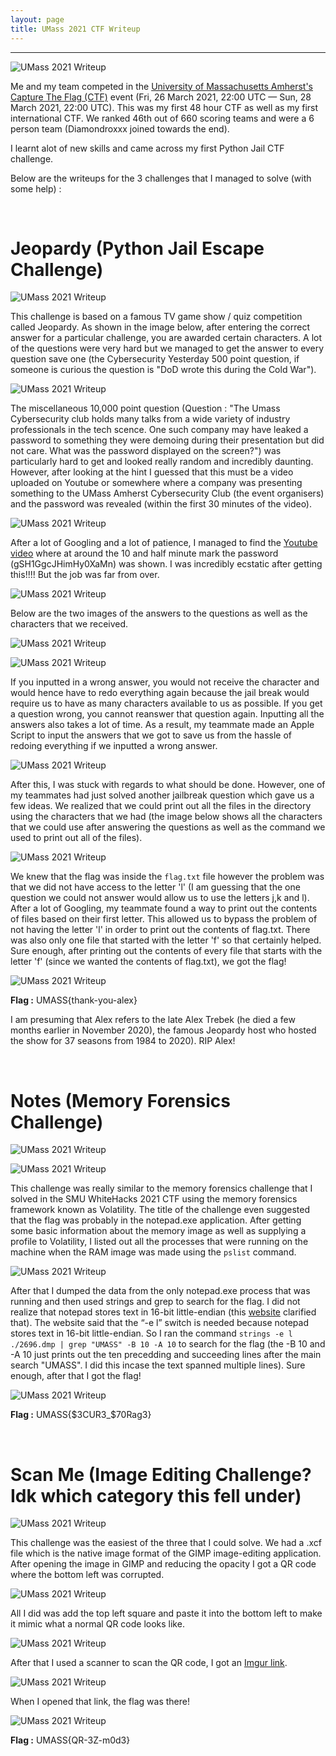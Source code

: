 ```yaml
---
layout: page
title: UMass 2021 CTF Writeup
---
```

<hr/>

![UMass 2021 Writeup](/assets/img/ctfImages/2021/umass2021/starter.png)

Me and my team competed in the <a href="https://ctftime.org/event/1282" target="_blank">University of Massachusetts Amherst's Capture The Flag (CTF)</a> event (Fri, 26 March 2021, 22:00 UTC — Sun, 28 March 2021, 22:00 UTC). This was my first 48 hour CTF as well as my first international CTF. We ranked 46th out of 660 scoring teams and were a 6 person team (Diamondroxxx joined towards the end).

I learnt alot of new skills and came across my first Python Jail CTF challenge.

Below are the writeups for the 3 challenges that I managed to solve (with some help) :

<br/>

# Jeopardy (Python Jail Escape Challenge)

![UMass 2021 Writeup](/assets/img/ctfImages/2021/umass2021/img1-ConvertImage.png)

This challenge is based on a famous TV game show / quiz competition called Jeopardy. As shown in the image below, after entering the correct answer for a particular challenge, you are awarded certain characters. A lot of the questions were very hard but we managed to get the answer to every question save one (the Cybersecurity Yesterday 500 point question, if someone is curious the question is "DoD wrote this during the Cold War").

![UMass 2021 Writeup](/assets/img/ctfImages/2021/umass2021/img3-ConvertImage.png)

The miscellaneous 10,000 point question (Question : "The Umass Cybersecurity club holds many talks from a wide variety of industry professionals in the tech scence. One such company may have leaked a password to something they were demoing during their presentation but did not care. What was the password displayed on the screen?") was particularly hard to get and looked really random and incredibly daunting. However, after looking at the hint I guessed that this must be a video uploaded on Youtube or somewhere where a company was presenting something to the UMass Amherst Cybersecurity Club (the event organisers) and the password was revealed (within the first 30 minutes of the video).

![UMass 2021 Writeup](/assets/img/ctfImages/2021/umass2021/img2-ConvertImage.png)

After a lot of Googling and a lot of patience, I managed to find the <a href="https://www.youtube.com/watch?v=Ph2ojl3qbmI" target="_blank">Youtube video</a> where at around the 10 and half minute mark the password (gSH1GgcJHimHy0XaMn) was shown. I was incredibly ecstatic after getting this!!!! But the job was far from over.

![UMass 2021 Writeup](/assets/img/ctfImages/2021/umass2021/img4-ConvertImage.png)

Below are the two images of the answers to the questions as well as the characters that we received.

![UMass 2021 Writeup](/assets/img/ctfImages/2021/umass2021/img5-ConvertImage.png)

![UMass 2021 Writeup](/assets/img/ctfImages/2021/umass2021/img6-ConvertImage.png)

If you inputted in a wrong answer, you would not receive the character and would hence have to redo everything again because the jail break would require us to have as many characters available to us as possible. If you get a question wrong, you cannot reanswer that question again. Inputting all the answers also takes a lot of time. As a result, my teammate made an Apple Script to input the answers that we got to save us from the hassle of redoing everything if we inputted a wrong answer. 

![UMass 2021 Writeup](/assets/img/ctfImages/2021/umass2021/img7-ConvertImage.png)

After this, I was stuck with regards to what should be done. However, one of my teammates had just solved another jailbreak question which gave us a few ideas. We realized that we could print out all the files in the directory using the characters that we had (the image below shows all the characters that we could use after answering the questions as well as the command we used to print out all of the files). 

![UMass 2021 Writeup](/assets/img/ctfImages/2021/umass2021/img8-ConvertImage.png)

We knew that the flag was inside the `flag.txt` file however the problem was that we did not have access to the letter 'l' (I am guessing that the one question we could not answer would allow us to use the letters j,k and l). After a lot of Googling, my teammate found a way to print out the contents of files based on their first letter. This allowed us to bypass the problem of not having the letter 'l' in order to print out the contents of flag.txt. There was also only one file that started with the letter 'f' so that certainly helped. Sure enough, after printing out the contents of every file that starts with the letter 'f' (since we wanted the contents of flag.txt), we got the flag!

![UMass 2021 Writeup](/assets/img/ctfImages/2021/umass2021/img9-ConvertImage.png)

**Flag :** UMASS{thank-you-alex}

I am presuming that Alex refers to the late Alex Trebek (he died a few months earlier in November 2020), the famous Jeopardy host who hosted the show for 37 seasons from 1984 to 2020). RIP Alex! 

<br/>

# Notes (Memory Forensics Challenge)

![UMass 2021 Writeup](/assets/img/ctfImages/2021/umass2021/img10-ConvertImage.png)

![UMass 2021 Writeup](/assets/img/ctfImages/2021/umass2021/img11-ConvertImage.png)

This challenge was really similar to the memory forensics challenge that I solved in the SMU WhiteHacks 2021 CTF using the memory forensics framework known as Volatility. The title of the challenge even suggested that the flag was probably in the notepad.exe application. After getting some basic information about the memory image as well as supplying a profile to Volatility, I listed out all the processes that were running on the machine when the RAM image was made using the `pslist` command.

![UMass 2021 Writeup](/assets/img/ctfImages/2021/umass2021/img12-ConvertImage.png)

After that I dumped the data from the only notepad.exe process that was running and then used strings and grep to search for the flag. I did not realize that notepad stores text in 16-bit little-endian (this <a href="https://www.andreafortuna.org/2018/03/02/volatility-tips-extract-text-typed-in-a-notepad-window-from-a-windows-memory-dump/" target="_blank">website</a> clarified that). The website said that the “-e l” switch is needed because notepad stores text in 16-bit little-endian. So I ran the command `strings -e l ./2696.dmp | grep "UMASS" -B 10 -A 10` to search for the flag (the -B 10 and -A 10 just prints out the ten precedding and succeeding lines after the main search "UMASS". I did this incase the text spanned multiple lines). Sure enough, after that I got the flag!

![UMass 2021 Writeup](/assets/img/ctfImages/2021/umass2021/img13-ConvertImage.png)

**Flag :** UMASS{$3CUR3_$70Rag3}

<br/>

# Scan Me (Image Editing Challenge? Idk which category this fell under)

![UMass 2021 Writeup](/assets/img/ctfImages/2021/umass2021/img14-ConvertImage.png)

This challenge was the easiest of the three that I could solve. We had a .xcf file which is the native image format of the GIMP image-editing application. After opening the image in GIMP and reducing the opacity I got a QR code where the bottom left was corrupted. 

![UMass 2021 Writeup](/assets/img/ctfImages/2021/umass2021/img15-ConvertImage.png)

All I did was add the top left square and paste it into the bottom left to make it mimic what a normal QR code looks like. 

![UMass 2021 Writeup](/assets/img/ctfImages/2021/umass2021/img16-ConvertImage.png)

After that I used a scanner to scan the QR code, I got an <a href="https://imgur.com/a/57VgQ8M" target="_blank">Imgur link</a>. 

![UMass 2021 Writeup](/assets/img/ctfImages/2021/umass2021/img17-ConvertImage.png)

When I opened that link, the flag was there!

![UMass 2021 Writeup](/assets/img/ctfImages/2021/umass2021/img18-ConvertImage.png)

**Flag :** UMASS{QR-3Z-m0d3}
